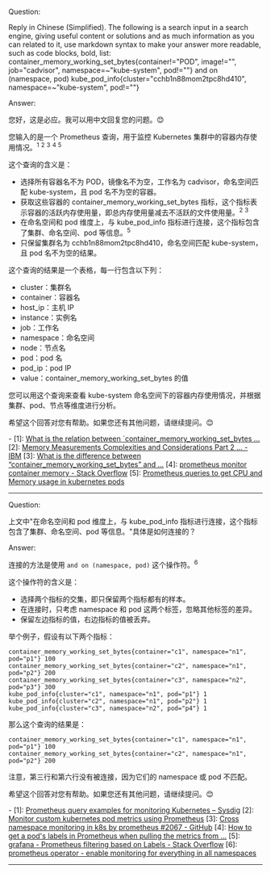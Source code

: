 Question:

Reply in Chinese (Simplified).
The following is a search input in a search engine, giving useful content or solutions and as much information as you can related to it, use markdown syntax to make your answer more readable, such as code blocks, bold, list:
container_memory_working_set_bytes{container!="POD", image!="", job="cadvisor", namespace=~"kube-system", pod!=""} and on (namespace, pod) kube_pod_info{cluster="cchb1n88mom2tpc8hd410", namespace=~"kube-system", pod!=""}

Answer:

您好，这是必应。我可以用中文回复您的问题。😊

您输入的是一个 Prometheus 查询，用于监控 Kubernetes 集群中的容器内存使用情况。<sup>1</sup> <sup>2</sup> <sup>3</sup> <sup>4</sup> <sup>5</sup>

这个查询的含义是：

- 选择所有容器名不为 POD，镜像名不为空，工作名为 cadvisor，命名空间匹配 kube-system，且 pod 名不为空的容器。
- 获取这些容器的 container_memory_working_set_bytes 指标，这个指标表示容器的活跃内存使用量，即总内存使用量减去不活跃的文件使用量。<sup>2</sup> <sup>3</sup>
- 在命名空间和 pod 维度上，与 kube_pod_info 指标进行连接，这个指标包含了集群、命名空间、pod 等信息。<sup>5</sup>
- 只保留集群名为 cchb1n88mom2tpc8hd410，命名空间匹配 kube-system，且 pod 名不为空的结果。

这个查询的结果是一个表格，每一行包含以下列：

- cluster：集群名
- container：容器名
- host_ip：主机 IP
- instance：实例名
- job：工作名
- namespace：命名空间
- node：节点名
- pod：pod 名
- pod_ip：pod IP
- value：container_memory_working_set_bytes 的值

您可以用这个查询来查看 kube-system 命名空间下的容器内存使用情况，并根据集群、pod、节点等维度进行分析。

希望这个回答对您有帮助。如果您还有其他问题，请继续提问。😊

\-
\[1]: [What is the relation between `container_memory_working_set_bytes ...](https://stackoverflow.com/questions/66832316/what-is-the-relation-between-container-memory-working-set-bytes-metric-and-oom)
\[2]: [Memory Measurements Complexities and Considerations Part 2 ... - IBM](https://community.ibm.com/community/user/aiops/blogs/riley-zimmerman/2021/07/02/memory-measurements-complexities-part2)
\[3]: [What is the difference between “container_memory_working_set_bytes” and ...](https://stackoverflow.com/questions/65428558/what-is-the-difference-between-container-memory-working-set-bytes-and-contain)
\[4]: [prometheus monitor container memory - Stack Overflow](https://stackoverflow.com/questions/70270961/prometheus-monitor-container-memory)
\[5]: [Prometheus queries to get CPU and Memory usage in kubernetes pods](https://stackoverflow.com/questions/55143656/prometheus-queries-to-get-cpu-and-memory-usage-in-kubernetes-pods)

<hr/>

Question:

上文中"在命名空间和 pod 维度上，与 kube_pod_info 指标进行连接，这个指标包含了集群、命名空间、pod 等信息。"具体是如何连接的？

Answer:

连接的方法是使用 `and on (namespace, pod)` 这个操作符。<sup>6</sup>

这个操作符的含义是：

- 选择两个指标的交集，即只保留两个指标都有的样本。
- 在连接时，只考虑 namespace 和 pod 这两个标签，忽略其他标签的差异。
- 保留左边指标的值，右边指标的值被丢弃。

举个例子，假设有以下两个指标：

```
container_memory_working_set_bytes{container="c1", namespace="n1", pod="p1"} 100
container_memory_working_set_bytes{container="c2", namespace="n1", pod="p2"} 200
container_memory_working_set_bytes{container="c3", namespace="n2", pod="p3"} 300
kube_pod_info{cluster="c1", namespace="n1", pod="p1"} 1
kube_pod_info{cluster="c2", namespace="n1", pod="p2"} 1
kube_pod_info{cluster="c3", namespace="n2", pod="p4"} 1
```

那么这个查询的结果是：

```
container_memory_working_set_bytes{container="c1", namespace="n1", pod="p1"} 100
container_memory_working_set_bytes{container="c2", namespace="n1", pod="p2"} 200
```

注意，第三行和第六行没有被连接，因为它们的 namespace 或 pod 不匹配。

希望这个回答对您有帮助。如果您还有其他问题，请继续提问。😊

\-
\[1]: [Prometheus query examples for monitoring Kubernetes – Sysdig](https://sysdig.com/blog/prometheus-query-examples/)
\[2]: [Monitor custom kubernetes pod metrics using Prometheus](https://stackoverflow.com/questions/53365191/monitor-custom-kubernetes-pod-metrics-using-prometheus)
\[3]: [Cross namespace monitoring in k8s by prometheus #2067 - GitHub](https://github.com/prometheus-operator/prometheus-operator/issues/2067)
\[4]: [How to get a pod's labels in Prometheus when pulling the metrics from ...](https://stackoverflow.com/questions/52994392/how-to-get-a-pods-labels-in-prometheus-when-pulling-the-metrics-from-kube-state)
\[5]: [grafana - Prometheus filtering based on Labels - Stack Overflow](https://stackoverflow.com/questions/60067654/prometheus-filtering-based-on-labels)
\[6]: [prometheus operator - enable monitoring for everything in all namespaces](https://stackoverflow.com/questions/60706343/prometheus-operator-enable-monitoring-for-everything-in-all-namespaces)

<hr/>

